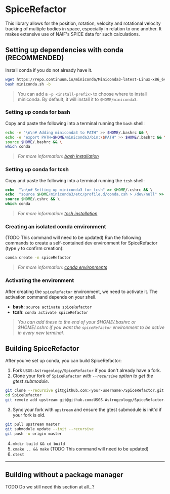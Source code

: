 # SpiceRefactor

This library allows for the position, rotation, velocity and rotational velocity tracking of
multiple bodies in space, especially in relation to one another. It makes extensive use of NAIF's
SPICE data for such calculations. 

## Setting up dependencies with conda (RECOMMENDED)

Install conda if you do not already have it.
```bash
wget https://repo.continuum.io/miniconda/Miniconda3-latest-Linux-x86_64.sh -O miniconda.sh;
bash miniconda.sh -b
```
> You can add a `-p <install-prefix>` to choose where to install miniconda. By default, it will install it to `$HOME/miniconda3`.

### Setting up conda for bash
Copy and paste the following into a terminal running the `bash` shell:
```bash
echo -e "\n\n# Adding miniconda3 to PATH" >> $HOME/.bashrc && \
echo -e "export PATH=$HOME/miniconda3/bin:\$PATH" >> $HOME/.bashrc && \
source $HOME/.bashrc && \
which conda
```
> *For more information: [bash installation](https://conda.io/docs/user-guide/install/linux.html "Reference to bash conda install")*

### Setting up conda for tcsh
Copy and paste the following into a terminal running the `tcsh` shell:
```tcsh
echo  "\n\n# Setting up miniconda3 for tcsh" >> $HOME/.cshrc && \
echo  "source $HOME/miniconda3/etc/profile.d/conda.csh > /dev/null" >> $HOME/.cshrc && \
source $HOME/.cshrc && \
which conda
```
> *For more information: [tcsh installation](https://github.com/ESMValGroup/ESMValTool/issues/301 "Reference to tcsh conda install")*

### Creating an isolated conda environment
(TODO This command will need to be updated) 
Run the following commands to create a self-contained dev environment for SpiceRefactor (type `y` to confirm creation):
```bash
conda create -n spiceRefactor 
```
> *For more information: [conda environments](https://conda.io/docs/user-guide/tasks/manage-environments.html)*

### Activating the environment
After creating the `spiceRefactor` environment, we need to activate it. The activation command depends on your shell.
* **bash**: `source activate spiceRefactor`
* **tcsh**: `conda activate spiceRefactor`
> *You can add these to the end of your $HOME/.bashrc or $HOME/.cshrc if you want the `spiceRefactor` environment to be active in every new terminal.*

## Building SpiceRefactor
After you've set up conda, you can build SpiceRefactor:

1. Fork `USGS-Astrogeology/SpiceRefactor` if you don't already have a fork.
2. Clone your fork of `SpiceRefactor` *with `--recursive` option to get the gtest submodule*.
```bash
git clone --recursive git@github.com:<your-username>/SpiceRefactor.git
cd SpiceRefactor
git remote add upstream git@github.com:USGS-Astrogeology/SpiceRefactor.git
```
3. Sync your fork with `upstream` and ensure the gtest submodule is init'd if your fork is old.
```bash
git pull upstream master
git submodule update --init --recursive
git push -u origin master
```
4. `mkdir build && cd build`
5. `cmake .. && make` (TODO This command will need to be updated)
6. `ctest`

---

## Building without a package manager
TODO Do we still need this section at all...?
